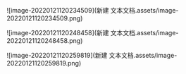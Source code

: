 ![image-20220121120234509](新建 文本文档.assets/image-20220121120234509.png)

![image-20220121120248458](新建 文本文档.assets/image-20220121120248458.png)

![image-20220121120259819](新建 文本文档.assets/image-20220121120259819.png)